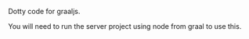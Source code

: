 Dotty code for graaljs. 

You will need to run the server project using node from graal to use this.
